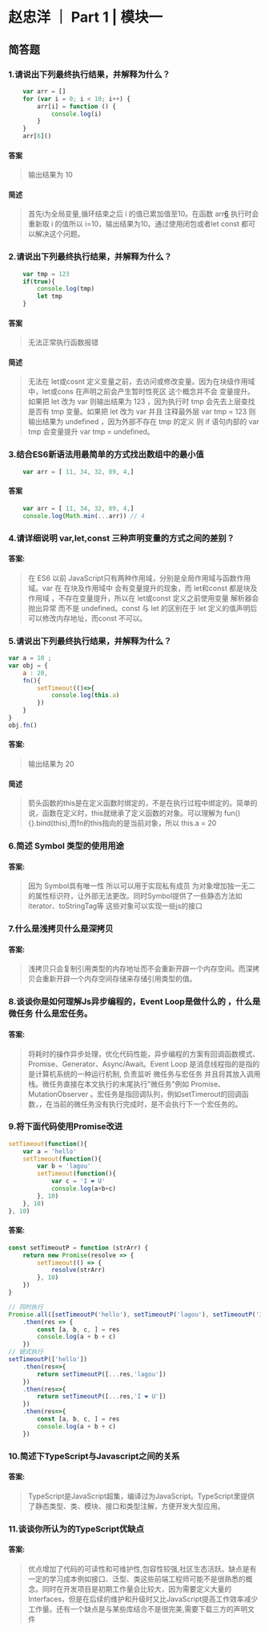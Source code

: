 # 赵忠洋 ｜ Part 1 | 模块一

## 简答题

### 1.请说出下列最终执行结果，并解释为什么？
```js
    var arr = []
    for (var i = 0; i < 10; i++) {
        arr[i] = function () {
            console.log(i)
        }
    }
    arr[6]()
```
#### 答案
> 输出结果为 10 
#### 简述
> 首先i为全局变量,循环结束之后 i 的值已累加值至10。在函数 arr[6]() 执行时会重新取 i 的值所以 i=10，输出结果为10。通过使用闭包或者let const 都可以解决这个问题。
### 2.请说出下列最终执行结果，并解释为什么？
```js
    var tmp = 123
    if(true){
        console.log(tmp)
        let tmp
    }
```
#### 答案
> 无法正常执行函数报错
#### 简述
> 无法在 let或cosnt 定义变量之前，去访问或修改变量。因为在块级作用域中，let或cons 在声明之前会产生暂时性死区 这个概念并不会 变量提升。如果把 let 改为 var 则输出结果为 123 ，因为执行时 tmp 会先去上层查找是否有 tmp 变量。如果把 let 改为 var 并且 注释最外层 var tmp = 123  则输出结果为 undefined ，因为外部不存在 tmp 的定义 则 if 语句内部的 var tmp 会变量提升 var tmp = undefined。
### 3.结合ES6新语法用最简单的方式找出数组中的最小值
```js
    var arr = [ 11, 34, 32, 89, 4,]
```
#### 答案
```js
    var arr = [ 11, 34, 32, 89, 4,]
    console.log(Math.min(...arr)) // 4
```
### 4.请详细说明 var,let,const 三种声明变量的方式之间的差别？
#### 答案: 
> 在 ES6 以前 JavaScript只有两种作用域，分别是全局作用域与函数作用域。var 在 在块及作用域中 会有变量提升的现象，而 let和const 都是块及作用域 ，不存在变量提升，所以在 let或const 定义之前使用变量 解析器会抛出异常 而不是 undefined。const 与 let 的区别在于 let 定义的值声明后可以修改内存地址，而const 不可以。
### 5.请说出下列最终执行结果，并解释为什么？
```js
var a = 10 ;
var obj = {
    a : 20,
    fn(){
        setTimeout(()=>{
            console.log(this.a)
        })
    }
}
obj.fn()
```
#### 答案: 
> 输出结果为 20
#### 简述
> 箭头函数的this是在定义函数时绑定的，不是在执行过程中绑定的。简单的说，函数在定义时，this就继承了定义函数的对象。可以理解为 fun(){}.bind(this),而fn的this指向的是当前对象，所以 this.a = 20

### 6.简述 Symbol 类型的使用用途
#### 答案: 
> 因为 Symbol具有唯一性 所以可以用于实现私有成员 为对象增加独一无二的属性标识符，让外部无法更改。同时Symbol提供了一些静态方法如 iterator、toStringTag等 这些对象可以实现一些js的接口

### 7.什么是浅拷贝什么是深拷贝
#### 答案: 
> 浅拷贝只会复制引用类型的内存地址而不会重新开辟一个内存空间。而深拷贝会重新开辟一个内存空间存储来存储引用类型的值。

### 8.谈谈你是如何理解Js异步编程的，Event Loop是做什么的 ，什么是微任务 什么是宏任务。
#### 答案: 
> 将耗时的操作异步处理，优化代码性能，异步编程的方案有回调函数模式、Promise、Generator、Async/Await。Event Loop 是消息线程指的是指的是计算机系统的一种运行机制, 负责监听 微任务与宏任务 并且将其放入调用栈。微任务直接在本文执行的末尾执行"微任务"例如 Promise、MutationObserver 。宏任务是指回调队列，例如setTimerout的回调函数，，在当前的微任务没有执行完成时，是不会执行下一个宏任务的。

### 9.将下面代码使用Promise改进
```js
setTimeout(function(){
    var a = 'hello'
    setTimeout(function(){
        var b = 'lagou'
        setTimeout(function(){
            var c = 'I ❤ U'
            console.log(a+b+c)
        }, 10)
    }, 10)
}, 10)
```
#### 答案: 
```js
const setTimeoutP = function (strArr) {
    return new Promise(resolve => {
        setTimeout(() => {
            resolve(strArr)
        }, 10)
    })
}

// 同时执行
Promise.all([setTimeoutP('hello'), setTimeoutP('lagou'), setTimeoutP('I ❤ U')])
    .then(res => {
        const [a, b, c, ] = res
        console.log(a + b + c)
    })
// 链式执行
setTimeoutP(['hello'])
    .then(res=>{
        return setTimeoutP([...res,'lagou'])
    })
    .then(res=>{
        return setTimeoutP([...res,'I ❤ U'])
    })
    .then(res=>{
        const [a, b, c, ] = res
        console.log(a + b + c)
    })
```
### 10.简述下TypeScript与Javascript之间的关系
#### 答案: 
> TypeScript是JavaScript超集，编译过为JavaScript。TypeScript里提供了静态类型、类、模块、接口和类型注解，方便开发大型应用。

### 11.谈谈你所认为的TypeScript优缺点
#### 答案: 
> 优点增加了代码的可读性和可维护性,包容性较强,社区生态活跃。缺点是有一定的学习成本例如接口、泛型、类这些前端工程师可能不是很熟悉的概念。同时在开发项目是初期工作量会比较大，因为需要定义大量的Interfaces，但是在后续的维护和升级时又比JavaScript提高工作效率减少工作量。还有一个缺点是与某些库结合不是很完美,需要下载三方的声明文件

